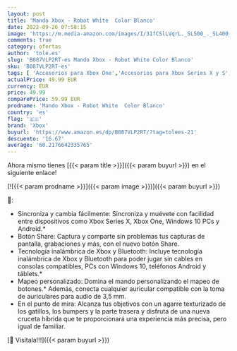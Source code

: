 ```yaml
---
layout: post
title: 'Mando Xbox - Robot White  Color Blanco'
date: 2022-09-26 07:58:15
image: 'https://m.media-amazon.com/images/I/31fCSlLVqrL._SL500_._SL400_.jpg'
comments: true
category: ofertas
author: 'tole.es'
slug: 'B087VLP2RT-es Mando Xbox - Robot White Color Blanco'
sku: 'B087VLP2RT-es'
tags: [ 'Accesorios para Xbox One','Accesorios para Xbox Series X y S','Electrónica','Hardware y juegos para Xbox One','Hardware y juegos para Xbox Series X y S','Mandos y controles para Xbox One','Videojuegos','xbox','🇪🇸', ]
actualPrice: 49.99 EUR
currency: EUR
price: 49.99
comparePrice: 59.99 EUR
prodname: 'Mando Xbox - Robot White  Color Blanco'
country: 'es'
flag: '🇪🇸'
brand: 'Xbox'
buyurl: 'https://www.amazon.es/dp/B087VLP2RT/?tag=tolees-21'
descuento: '16.67'
average: '60.2176642335765'
---
```


Ahora mismo tienes [{{< param title >}}]({{< param buyurl >}}) en el siguiente enlace!

[![{{< param prodname >}}]({{< param image >}})]({{< param buyurl >}})

🔎:

- Sincroniza y cambia fácilmente: Sincroniza y muévete con facilidad entre dispositivos como Xbox Series X, Xbox One, Windows 10 PCs y Android.*
- Botón Share: Captura y comparte sin problemas tus capturas de pantalla, grabaciones y más, con el nuevo botón Share.
- Tecnología inalámbrica de Xbox y Bluetooth: Incluye tecnología inalámbrica de Xbox y Bluetooth para poder jugar sin cables en consolas compatibles, PCs con Windows 10, teléfonos Android y táblets.*
- Mapeo personalizado: Domina el mando personalizando el mapeo de botones.* Además, conecta cualquier auricular compatible con la toma de auriculares para audio de 3,5 mm.
- En el punto de mira: Alcanza tus objetivos con un agarre texturizado de los gatillos, los bumpers y la parte trasera y disfruta de una nueva cruceta híbrida que te proporcionará una experiencia más precisa, pero igual de familiar.

[🛒 Visítala!!!]({{< param buyurl >}})
